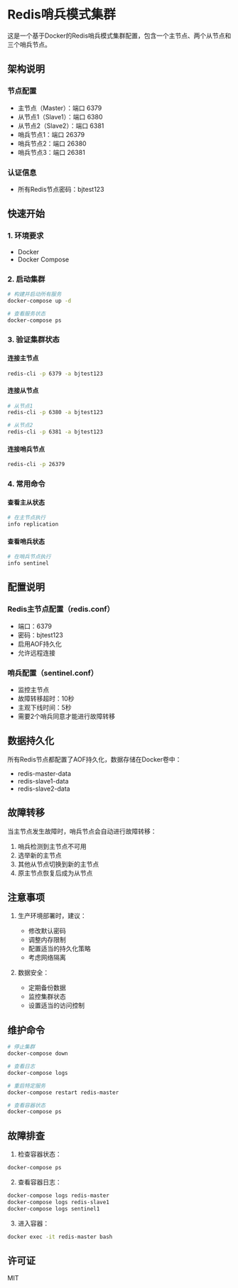 # Redis哨兵模式集群

这是一个基于Docker的Redis哨兵模式集群配置，包含一个主节点、两个从节点和三个哨兵节点。

## 架构说明

### 节点配置
- 主节点（Master）：端口 6379
- 从节点1（Slave1）：端口 6380
- 从节点2（Slave2）：端口 6381
- 哨兵节点1：端口 26379
- 哨兵节点2：端口 26380
- 哨兵节点3：端口 26381

### 认证信息
- 所有Redis节点密码：bjtest123

## 快速开始

### 1. 环境要求
- Docker
- Docker Compose

### 2. 启动集群
```bash
# 构建并启动所有服务
docker-compose up -d

# 查看服务状态
docker-compose ps
```

### 3. 验证集群状态

#### 连接主节点
```bash
redis-cli -p 6379 -a bjtest123
```

#### 连接从节点
```bash
# 从节点1
redis-cli -p 6380 -a bjtest123

# 从节点2
redis-cli -p 6381 -a bjtest123
```

#### 连接哨兵节点
```bash
redis-cli -p 26379
```

### 4. 常用命令

#### 查看主从状态
```bash
# 在主节点执行
info replication
```

#### 查看哨兵状态
```bash
# 在哨兵节点执行
info sentinel
```

## 配置说明

### Redis主节点配置（redis.conf）
- 端口：6379
- 密码：bjtest123
- 启用AOF持久化
- 允许远程连接

### 哨兵配置（sentinel.conf）
- 监控主节点
- 故障转移超时：10秒
- 主观下线时间：5秒
- 需要2个哨兵同意才能进行故障转移

## 数据持久化

所有Redis节点都配置了AOF持久化，数据存储在Docker卷中：
- redis-master-data
- redis-slave1-data
- redis-slave2-data

## 故障转移

当主节点发生故障时，哨兵节点会自动进行故障转移：
1. 哨兵检测到主节点不可用
2. 选举新的主节点
3. 其他从节点切换到新的主节点
4. 原主节点恢复后成为从节点

## 注意事项

1. 生产环境部署时，建议：
   - 修改默认密码
   - 调整内存限制
   - 配置适当的持久化策略
   - 考虑网络隔离

2. 数据安全：
   - 定期备份数据
   - 监控集群状态
   - 设置适当的访问控制

## 维护命令

```bash
# 停止集群
docker-compose down

# 查看日志
docker-compose logs

# 重启特定服务
docker-compose restart redis-master

# 查看容器状态
docker-compose ps
```

## 故障排查

1. 检查容器状态：
```bash
docker-compose ps
```

2. 查看容器日志：
```bash
docker-compose logs redis-master
docker-compose logs redis-slave1
docker-compose logs sentinel1
```

3. 进入容器：
```bash
docker exec -it redis-master bash
```

## 许可证

MIT 